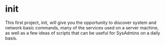 # init
This first project, init, will give you the opportunity to discover system and network
basic commands, many of the services used on a server machine, as well as a few ideas of
scripts that can be useful for SysAdmins on a daily basis.
